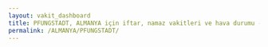 ```yaml
---
layout: vakit_dashboard
title: PFUNGSTADT, ALMANYA için iftar, namaz vakitleri ve hava durumu - ilçe/eyalet seç
permalink: /ALMANYA/PFUNGSTADT/
---
```


<script type="text/javascript">
  var GLOBAL_COUNTRY = 'ALMANYA';
  var GLOBAL_CITY = 'PFUNGSTADT';
  var GLOBAL_STATE = '';
  var lat = 72;
  var lon = 21;
</script>
